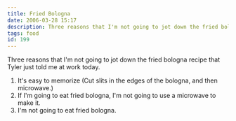 ```yaml
---
title: Fried Bologna
date: 2006-03-28 15:17
description: Three reasons that I'm not going to jot down the fried bologna recipe that Tyler just told me at work today.
tags: food
id: 199
---
```

Three reasons that I'm not going to jot down the fried bologna recipe that Tyler just told me at work today.

<ol><li>It's easy to memorize (Cut slits in the edges of the bologna, and then microwave.)</li>

<li>If I'm going to eat fried bologna, I'm not going to use a microwave to make it.</li>

<li>I'm not going to eat fried bologna.</li></ol>